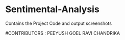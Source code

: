 # Sentimental-Analysis
Contains the Project Code and output screenshots

#CONTRIBUTORS :
  PEEYUSH GOEL
  RAVI CHANDRIKA

